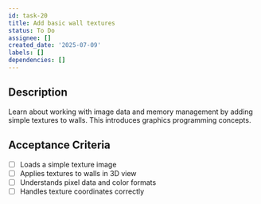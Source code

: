 ```yaml
---
id: task-20
title: Add basic wall textures
status: To Do
assignee: []
created_date: '2025-07-09'
labels: []
dependencies: []
---
```


## Description

Learn about working with image data and memory management by adding simple textures to walls. This introduces graphics programming concepts.

## Acceptance Criteria

- [ ] Loads a simple texture image
- [ ] Applies textures to walls in 3D view
- [ ] Understands pixel data and color formats
- [ ] Handles texture coordinates correctly
